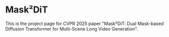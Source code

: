# Mask&sup2;DiT

This is the project page for CVPR 2025 paper "Mask&sup2;DiT: Dual Mask-based Diffusion Transformer for Multi-Scene Long Video Generation".
